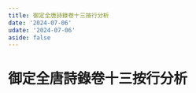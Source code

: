 ```yaml
---
title: 御定全唐詩錄卷十三按行分析
date: '2024-07-06'
udate: '2024-07-06'
aside: false
---
```

# 御定全唐詩錄卷十三按行分析

<LinePage :list="lines" :chapternum="13" />

<script setup>
const chapter = '卷十三';
import lines from '/data/qtsl/卷十三/lines.json'
</script>
